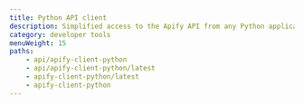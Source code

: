 ```yaml
---
title: Python API client
description: Simplified access to the Apify API from any Python application. Manage your actors, tasks and storage via API with the [apify_client PyPI package](https://pypi.org/project/apify-client/).
category: developer tools
menuWeight: 15
paths:
    - api/apify-client-python
    - api/apify-client-python/latest
    - apify-client-python/latest
    - apify-client-python
---
```

